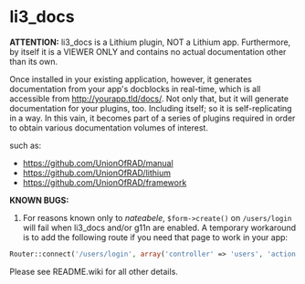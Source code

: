 # li3_docs

**ATTENTION:** li3_docs is a Lithium plugin, NOT a Lithium app. Furthermore, by itself it is a VIEWER ONLY and contains no actual documentation other than its own.

Once installed in your existing application, however, it generates documentation from your app's docblocks in real-time, which is all accessible from http://yourapp.tld/docs/. Not only that, but it will generate documentation for your plugins, too. Including itself; so it is self-replicating in a way. In this vain, it becomes part of a series of plugins required in order to obtain various documentation volumes of interest.

such as:

 * https://github.com/UnionOfRAD/manual
 * https://github.com/UnionOfRAD/lithium
 * https://github.com/UnionOfRAD/framework

**KNOWN BUGS:**

 1. For reasons known only to _nateabele_, `$form->create()` on `/users/login` will fail when li3_docs and/or g11n are enabled. A temporary workaround is to add the following route if you need that page to work in your app:

```php
Router::connect('/users/login', array('controller' => 'users', 'action' => 'login', 'locale' => 'en_US'));
```

Please see README.wiki for all other details.
